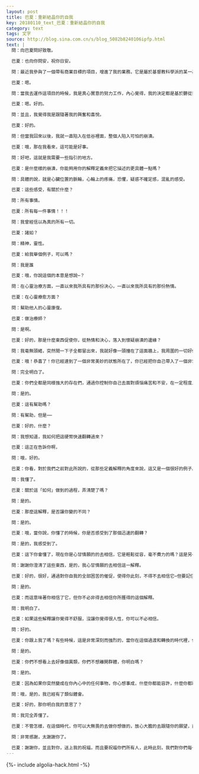 ```yaml
---
layout: post
title: 巴夏：重新結晶你的自我
key: 20180110_text_巴夏：重新結晶你的自我
category: text
tags: 文字
source: http://blog.sina.com.cn/s/blog_5082b8240106ipfp.html
text: |
  問：向巴夏問好致敬。

  巴夏：也向你問安，祝你日安。

  問：最近我參與了一個帶有商業目標的項目，增進了我的業務，它是屬於基督教科學派的某一基金會旗下的項目。

  巴夏：嗯。

  問：當我去運作這項目的時候，我是真心實意的努力工作，內心覺得，我的決定都是基於聽從我的高我的聲音。

  巴夏：嗯。好的。

  問：並且，我覺得我是跟隨著我的興奮和喜悅。

  巴夏：好的。

  問：但當我回來以後，我就一直陷入在低谷裡面，整個人陷入可怕的崩潰。

  巴夏：哦，那在我看來，這可能是好事。

  問：好吧，這就是我需要一些指引的地方。

  巴夏：是什麼樣的崩潰，你能夠用你的解釋定義來把它描述的更具體一點嗎？

  問：具體的說，就是心臟位置的脈輪，心輪上的疼痛，恐懼，疑惑不確定感，混亂的感受。

  巴夏：這些感受，有關於什麼？

  問：所有事情。

  巴夏：所有每一件事情！！！

  問：我曾經信以為真的所有一切。

  巴夏：諸如？

  問：精神，靈性。

  巴夏：給我舉個例子，可以嗎？

  問：我是誰

  巴夏：哦，你說這個的本意是想說⋯？

  問：在心靈治療方面，一直以來我所具有的那份決心，一直以來我所具有的那份熱情。

  巴夏：在心靈療愈方面？

  問：幫助他人的心靈康復。

  巴夏：做治療師？

  問：是啊。

  巴夏：好的，那是什麼東西促使你，從熱情和決心，落入到懷疑崩潰的邊緣？

  問：我毫無頭緒，突然間一下子全都冒出來，我就好像一頭撞在了這面牆上，我周圍的一切好像都已經分崩離析了，而且甚至於，我什麼都不想抓了，什麼都不想管了。

  巴夏：哦！恭喜了！你已經達到了一個非常美妙的狀態所在了，你已經把你自己帶入了一個非常非常不可思議的，具有創造力的位置，你已經把你自己放入了一個處境狀態裡，並且讓信息向內流入你自己，這就會導致你有這樣的感受，以便於你可以徹底打破你的自我，深入核心並在那核心基礎上，精確的嚴格的按照你所喜歡的，你所寧願的來重新建立起你的自我，而根本不是隨便的引入任何東西，甚至於某個戲劇腳本，它不再屬於服務於你的某個概念，唯有通過完全徹底的打破你的那個遠離內在，以外部為中心的那個自我，你才能夠真正的體察到這全部的所有部分是什麼，你已經放下了，釋放了，當它們不為你工作，不服務於你的時候，你就放手讓它們離去，你開始動手，用一個嶄新的方式來重新裝配，重新組建自己，以一個全新的方式來重新結晶你的自我，現在你用了一個非常陡峭的方式，你已經完成了這個自我重構，這會引起你正在經歷的一定程度上的疼痛，煩惱和不適，恰好是和你所深入的程度力度成正比的，你明白這個概念嗎？

  問：完全明白了。

  巴夏：你們全都是同樣強大的存在們，通過你控制你自己去面對煩惱痛苦和不安，在一定程度上就可作為證明和證據，你們是永恆的存在，而且你們知曉這一點！我沒說你必須沉入那痛苦煩惱的低谷，或者你必須去選擇這些體驗，但如果你選擇去體驗這些，對於心靈來說，這是一個標記，表明了你是如此的強大，你就是如此強大的你，事實上你是徹底的堅不可摧的，根本無法毀滅的，你實際上是通過選用某種方法來營造出，看上去好像你正在崩潰破碎的體驗，似乎看上去好像正在摧毀你自己，你們正在充分利用著那全部原型符號它自身，來營造--於你真正所是的你——完全相反的極性體驗，你們正在具體化體驗著所有全部的負面消極定義，相對於那正面的積極的一面，相對於你的真實，這些就是你們正在完全徹底的，充分體驗著的，用全然的崩潰，全然的徹底垮塌，完全毀滅，以毫無剩餘，毫無保留的方式，全然的來展現給你自己，而在這同一塊硬幣的另一面，是你堅不可摧，無法毀滅，無法摧毀；因為這塊硬幣，你不可能只要這一面而不要另一面，你不可能只要這硬幣的上端不要它的下端，否則這硬幣就不存在了，倘若你擁有全部那些黑暗的瞭解，那這意味著在與之相對的，光明的一面也完全具有同等的等量的瞭解，所以說你把自己下降沉入黑暗的深度，也就是你實際上存在於光明裡的高度，你所要做的就是這樣來看待和領悟它，弄懂它是如何被觀察到的，然後就可以非常容易地把它迅速翻轉過來，這些解釋能讓你理解了嗎？

  問：是的。

  巴夏：這有幫助嗎？

  問：有幫助，但是⋯⋯

  巴夏：好的，什麼？

  問：我想知道，我如何把這硬幣快速翻轉過來？

  巴夏：這正在告訴你啊，

  問：哦，好的。

  巴夏：你看，對於我們之前對此所說的，從那些定義解釋的角度來說，這又是一個很好的例子。對於如何去翻轉，去轉換它的問題，我實際上已經清楚的全部告訴你了，而且你實際上也真的都聽到了，只是因為你是基於那些陳舊的定義解釋來翻譯——你聽我說的這些東西；現在我們可以從你轉換它的過程著手，實際上我說過的是什麼，它早已經轉換完了，這就是「如何」，換句話說，我傳遞給你的這個完整的觀念，它自身就是導致這轉換完成的原因，是這個轉換的末尾，對我剛剛對你所說的這些，那充分的認知和完整的領會，就已經是這個轉換的末尾，除非當你認識到這就是轉換的結尾，否則你根本沒法清楚的解釋和定義它是什麼。除非你把它當做開始來定義，否則你不得不把我剛才對你所說的這些，解釋和定義為結尾。

  問：我懂了。

  巴夏：關於這「如何」做到的過程，弄清楚了嗎？

  問：是的。

  巴夏：那麼這解釋，是否讓你變的不同？

  問：是的。

  巴夏：哦，當你說，你懂了的時候，你是否感受到了那個迅速的翻轉？

  問：是的，我感受到了。

  巴夏：這下你會懂了，現在你是心甘情願的的去相信，它是輕鬆從容，毫不費力的嗎？這是另一個核心信念，你是心甘情願去相信它的簡單和從容嗎？我不是問你，你是否相信了——這就是如此簡單，我是問你，是否你心甘情願的相信這些說法。

  問：謝謝你澄清了這些東西，是的，我心甘情願的去相信這一解釋。

  巴夏：好的，很好，通過對你自我的全部困苦的催促，使得你此刻，不得不去相信它⋯但要記住，這是你在研究和弄懂它。

  問：是的。

  巴夏：而這意味著你相信了它，但你不必非得去相信你所獲得的這個解釋。

  問：我明白了。

  巴夏：如果這些解釋讓你覺得不舒服，沒讓你覺得很人性，你可以不必相信。

  問：好的。

  巴夏：你跟上我了嗎？有些時候，這是非常深刻而強烈的，當你在這個過渡和轉換的時代裡，你向前移動的越多，它就會變得越發深刻而強烈，因為你對「你是誰」發現和認知的越來越多，並且你作為「存在」，由你發自內心的，你真的喜歡去成為什麼，這決定著你會是什麼樣的態度和反應，什麼樣的行為活動，什麼樣的功能作用，有關這一切，會被你更多的發現，一個非常深刻的東西會在你的信念系統中起作用並積極活動起來，對你們很多人來說這是一個非常強有力的核心信念，一旦你開始認清你的真正現實實相和你的真正力量的全部內涵和外延，你們很多人，實際上會猶豫不決，遲疑躊躇起來，不願意再向著這全部真實前進了，可能你會更願意停下來休息而不是跑的更快一點，因為你不想超群，突出在人群之外，你不想讓人們把你當外星人看待。

  問：是的。

  巴夏：你們不想看上去好像個異類，你們不想離開群體，你明白嗎？

  問：是的。

  巴夏：因為如果你突然變成在你內心中的任何事物，你心想事成，什麼你都能容許，什麼你都敢做，你就會和任何其他人變得如此不同，那他們很可能就不想跟你有半點瓜葛了，不想跟你來往，而你明白那會發生什麼，他們也許甚至於害怕你，而你明白如果他們那麼做會發生什麼，他們會把你釘在十字架上的。

  問：哦，是的，我已經有了類似體會。

  巴夏：好的，那你明白我的意思了？

  問：我完全弄懂了。

  巴夏：不管怎樣，在這個時代，你可以大無畏的去做你想做的，放心大膽的去跟隨你的願望，而這會是令人滿意的，我保證，只要你相信，它就會是這樣的，但這速度取決於你，我知道你們全都有點--想要一起上升的願望，有時候，你們中的某些人會有一點超前，有那麼一部分人會落在後面一點點，輪流交替的時而跑在前，時而落在後面，但你們所有人實際上都有點想要，可以說，在這個轉換過程中，拉著你們的朋友夥伴跟你們一起以同一速率前進，這也挺好，但要弄明白，你們要清楚的知道你們正在做什麼，並且不管怎樣，你們選擇決定了這麼去做，那就是正當合理，可接受的了，這都無所謂了，這對你有幫助嗎？

  問：非常感謝，太謝謝你了。

  巴夏：謝謝你，並且對你，送上我的祝福，而且要祝福你們所有人，此時此刻，我們對你們每一個人，發出我們的欣賞和讚歎，我們的感謝，我們深深的無條件的喜愛。這有個要提示的，去運用這些工具，這些技巧，你們就會改變，如果你們運用它們，但這完全取決於你們，完全的全部徹底的取決於你們，請把這些話放在心上，這些工具，它們都在你的手上，是否取用，這是你們的選擇權，這宇宙不會排斥你，不會否認你，不會和你們相牴觸，你們就是這宇宙！祝你們愉快喜樂，再見！
---
```


{%- include algolia-hack.html -%}
